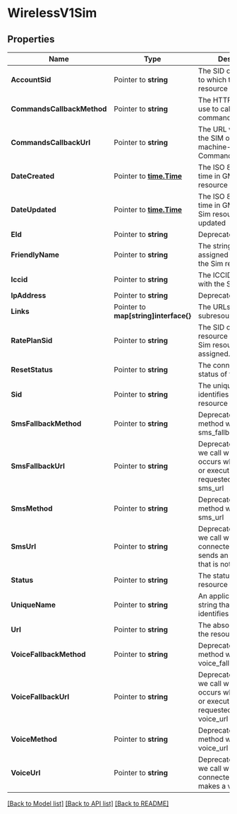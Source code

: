 # WirelessV1Sim

## Properties

Name | Type | Description | Notes
------------ | ------------- | ------------- | -------------
**AccountSid** | Pointer to **string** | The SID of the Account to which the Sim resource belongs |
**CommandsCallbackMethod** | Pointer to **string** | The HTTP method we use to call commands_callback_url |
**CommandsCallbackUrl** | Pointer to **string** | The URL we call when the SIM originates a machine-to-machine Command |
**DateCreated** | Pointer to [**time.Time**](time.Time.md) | The ISO 8601 date and time in GMT when the resource was created |
**DateUpdated** | Pointer to [**time.Time**](time.Time.md) | The ISO 8601 date and time in GMT when the Sim resource was last updated |
**EId** | Pointer to **string** | Deprecated |
**FriendlyName** | Pointer to **string** | The string that you assigned to describe the Sim resource |
**Iccid** | Pointer to **string** | The ICCID associated with the SIM |
**IpAddress** | Pointer to **string** | Deprecated |
**Links** | Pointer to **map[string]interface{}** | The URLs of related subresources |
**RatePlanSid** | Pointer to **string** | The SID of the RatePlan resource to which the Sim resource is assigned. |
**ResetStatus** | Pointer to **string** | The connectivity reset status of the SIM |
**Sid** | Pointer to **string** | The unique string that identifies the Sim resource |
**SmsFallbackMethod** | Pointer to **string** | Deprecated. The HTTP method we use to call sms_fallback_url |
**SmsFallbackUrl** | Pointer to **string** | Deprecated. The URL we call when an error occurs while retrieving or executing the TwiML requested from the sms_url |
**SmsMethod** | Pointer to **string** | Deprecated. The HTTP method we use to call sms_url |
**SmsUrl** | Pointer to **string** | Deprecated. The URL we call when the SIM-connected device sends an SMS message that is not a Command |
**Status** | Pointer to **string** | The status of the Sim resource |
**UniqueName** | Pointer to **string** | An application-defined string that uniquely identifies the resource |
**Url** | Pointer to **string** | The absolute URL of the resource |
**VoiceFallbackMethod** | Pointer to **string** | Deprecated. The HTTP method we use to call voice_fallback_url |
**VoiceFallbackUrl** | Pointer to **string** | Deprecated. The URL we call when an error occurs while retrieving or executing the TwiML requested from voice_url |
**VoiceMethod** | Pointer to **string** | Deprecated. The HTTP method we use to call voice_url |
**VoiceUrl** | Pointer to **string** | Deprecated. The URL we call when the SIM-connected device makes a voice call |

[[Back to Model list]](../README.md#documentation-for-models) [[Back to API list]](../README.md#documentation-for-api-endpoints) [[Back to README]](../README.md)


